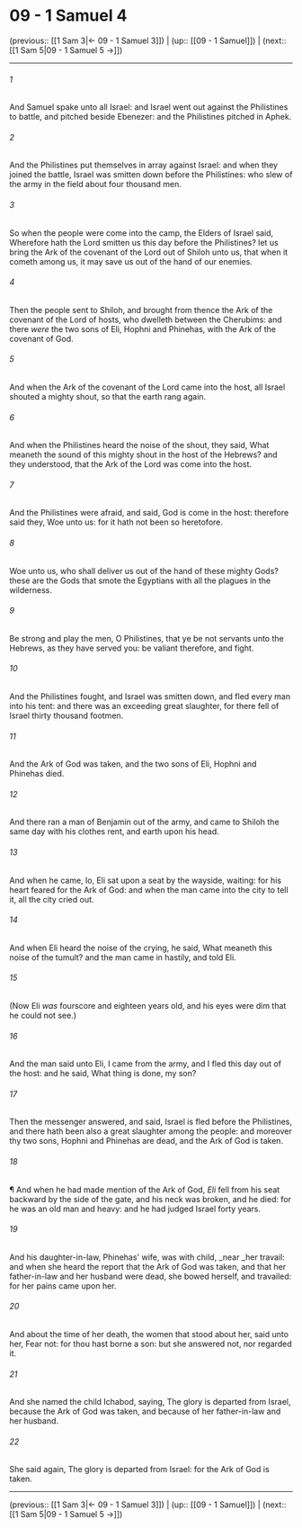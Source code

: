 # 09 - 1 Samuel 4

(previous:: [[1 Sam 3|← 09 - 1 Samuel 3]]) | (up:: [[09 - 1 Samuel]]) | (next:: [[1 Sam 5|09 - 1 Samuel 5 →]])

***


###### 1 
And Samuel spake unto all Israel: and Israel went out against the Philistines to battle, and pitched beside Ebenezer: and the Philistines pitched in Aphek. 

###### 2 
And the Philistines put themselves in array against Israel: and when they joined the battle, Israel was smitten down before the Philistines: who slew of the army in the field about four thousand men. 

###### 3 
So when the people were come into the camp, the Elders of Israel said, Wherefore hath the Lord smitten us this day before the Philistines? let us bring the Ark of the covenant of the Lord out of Shiloh unto us, that when it cometh among us, it may save us out of the hand of our enemies. 

###### 4 
Then the people sent to Shiloh, and brought from thence the Ark of the covenant of the Lord of hosts, who dwelleth between the Cherubims: and there _were_ the two sons of Eli, Hophni and Phinehas, with the Ark of the covenant of God. 

###### 5 
And when the Ark of the covenant of the Lord came into the host, all Israel shouted a mighty shout, so that the earth rang again. 

###### 6 
And when the Philistines heard the noise of the shout, they said, What meaneth the sound of this mighty shout in the host of the Hebrews? and they understood, that the Ark of the Lord was come into the host. 

###### 7 
And the Philistines were afraid, and said, God is come in the host: therefore said they, Woe unto us: for it hath not been so heretofore. 

###### 8 
Woe unto us, who shall deliver us out of the hand of these mighty Gods? these are the Gods that smote the Egyptians with all the plagues in the wilderness. 

###### 9 
Be strong and play the men, O Philistines, that ye be not servants unto the Hebrews, as they have served you: be valiant therefore, and fight. 

###### 10 
And the Philistines fought, and Israel was smitten down, and fled every man into his tent: and there was an exceeding great slaughter, for there fell of Israel thirty thousand footmen. 

###### 11 
And the Ark of God was taken, and the two sons of Eli, Hophni and Phinehas died. 

###### 12 
And there ran a man of Benjamin out of the army, and came to Shiloh the same day with his clothes rent, and earth upon his head. 

###### 13 
And when he came, lo, Eli sat upon a seat by the wayside, waiting: for his heart feared for the Ark of God: and when the man came into the city to tell it, all the city cried out. 

###### 14 
And when Eli heard the noise of the crying, he said, What meaneth this noise of the tumult? and the man came in hastily, and told Eli. 

###### 15 
(Now Eli _was_ fourscore and eighteen years old, and his eyes were dim that he could not see.) 

###### 16 
And the man said unto Eli, I came from the army, and I fled this day out of the host: and he said, What thing is done, my son? 

###### 17 
Then the messenger answered, and said, Israel is fled before the Philistines, and there hath been also a great slaughter among the people: and moreover thy two sons, Hophni and Phinehas are dead, and the Ark of God is taken. 

###### 18 
¶ And when he had made mention of the Ark of God, _Eli_ fell from his seat backward by the side of the gate, and his neck was broken, and he died: for he was an old man and heavy: and he had judged Israel forty years. 

###### 19 
And his daughter-in-law, Phinehas' wife, was with child, _near _her travail: and when she heard the report that the Ark of God was taken, and that her father-in-law and her husband were dead, she bowed herself, and travailed: for her pains came upon her. 

###### 20 
And about the time of her death, the women that stood about her, said unto her, Fear not: for thou hast borne a son: but she answered not, nor regarded it. 

###### 21 
And she named the child Ichabod, saying, The glory is departed from Israel, because the Ark of God was taken, and because of her father-in-law and her husband. 

###### 22 
She said again, The glory is departed from Israel: for the Ark of God is taken.

***

(previous:: [[1 Sam 3|← 09 - 1 Samuel 3]]) | (up:: [[09 - 1 Samuel]]) | (next:: [[1 Sam 5|09 - 1 Samuel 5 →]])

